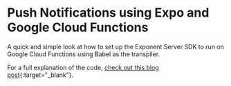 # Push Notifications using Expo and Google Cloud Functions #

A quick and simple look at how to set up the Exponent Server SDK to run on Google Cloud Functions using Babel as the transpiler.

For a full explanation of the code, [check out this blog post](https://skylarq.com/blog/post/google-cloud-functions-expo "Google Cloud Functions and Expo for Push Notifications"){:target="_blank"}.
